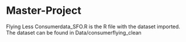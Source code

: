 # Master-Project
Flying Less
Consumerdata_SFO.R is the R file with the dataset imported.
The dataset can be found in Data/consumerflying_clean
